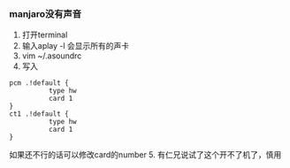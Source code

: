 ### manjaro没有声音
1. 打开terminal
2. 输入aplay -l
会显示所有的声卡
3. vim ~/.asoundrc
4. 写入
```
pcm .!default {
          type hw
          card 1
}
ct1 .!default {
          type hw
          card 1
}
```
如果还不行的话可以修改card的number
5. 有仁兄说试了这个开不了机了，慎用